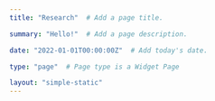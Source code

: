 ```yaml
---
title: "Research"  # Add a page title.

summary: "Hello!"  # Add a page description.

date: "2022-01-01T00:00:00Z"  # Add today's date.

type: "page"  # Page type is a Widget Page

layout: "simple-static"
---
```

